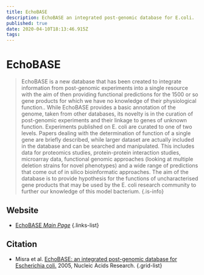```yaml
---
title: EchoBASE
description: EchoBASE an integrated post-genomic database for E.coli.
published: true
date: 2020-04-10T18:13:46.915Z
tags: 
---
```


# EchoBASE

> EchoBASE is a new database that has been created to integrate information from post-genomic experiments into a single resource with the aim of then providing functional predictions for the 1500 or so gene products for which we have no knowledge of their physiological function.. While EchoBASE provides a basic annotation of the genome, taken from other databases, its novelty is in the curation of post-genomic experiments and their linkage to genes of unknown function.
&NewLine;
Experiments published on E. coli are curated to one of two levels. Papers dealing with the determination of function of a single gene are briefly described, while larger dataset are actually included in the database and can be searched and manipulated. This includes data for proteomics studies, protein-protein interaction studies, microarray data, functional genomic approaches (looking at multiple deletion strains for novel phenotypes) and a wide range of predictions that come out of in silico bioinformatic approaches.
&NewLine;
The aim of the database is to provide hypothesis for the functions of uncharacterised gene products that may be used by the E. coli research community to further our knowledge of this model bacterium. 
{.is-info}


## Website

- [EchoBASE *Main Page*](https://www.york.ac.uk/res/thomas/howtouse.htm)
{.links-list}

## Citation

- Misra et al. [EchoBASE: an integrated post-genomic database for Escherichia coli.](https://academic.oup.com/nar/article/33/suppl_1/D329/2505248) 2005, Nucleic Acids Research.
{.grid-list}